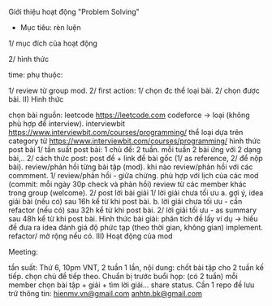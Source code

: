Giới thiệu hoạt động "Problem Solving" 
- Mục tiêu: rèn luện 

1/ mục đích của hoạt động

2/ hình thức

time: phụ thuộc:

1/ review từ group mod.
2/ first action:
1/ chọn đc thể loại bài.
2/ chọn được bài.
II) Hình thức

chọn bài
nguồn:
leetcode
https://leetcode.com
codeforce -> loại (không phù hợp để interview).
interviewbit
https://www.interviewbit.com/courses/programming/
thể loại
dựa trên category từ https://www.interviewbit.com/courses/programming/
hình thức post bài
1/ tần suất post bài:
1 chủ đề: 2 tuần.
mỗi tuần 2 bài ứng với 2 dạng bài,..
2/ cách thức post:
post đề + link đề bài gốc (1/ as reference, 2/ để nộp bài).
review/phản hồi từng bài tập (mod).
khi nào review/phản hồi với các commment.
1/ review/phản hồi - giữa chừng.
phù hợp với lịch của các mod (commit: mỗi ngày 30p check và phản hồi)
review từ các member khác trong group (welcome).
2/ post lời bài giải
1/ lời giải chưa tối ưu
a. gợi ý, idea giải bài (nếu có)
sau 16h kể từ khi post bài.
b. lời giải chưa tối ưu - cần refactor (nếu có)
sau 32h kể từ khi post bài.
2/ lời giải tối ưu - as summary
sau 48h kể từ khi post bài.
Hình thức bài giải:
phân tích đề
lấy ví dụ -> hiểu đề
đưa ra idea
đánh giá độ phức tạp (theo thời gian, không gian)
implement.
refactor/ mở rộng nếu có.
III) Hoạt động của mod

Meeting:

tần suất:
Thứ 6, 10pm VNT, 2 tuần 1 lần,
nội dung:
chốt bài tập cho 2 tuần kế tiếp.
chọn chủ đề tiếp theo.
Chuẩn bị trước buổi họp: (có 2 tuần)
mỗi member chọn bài tập + giải + tìm lời giải...
share status.
Cần 1 repo đề lưu trữ thông tin: hienmv.vn@gmail.com anhtn.bk@gmail.com
